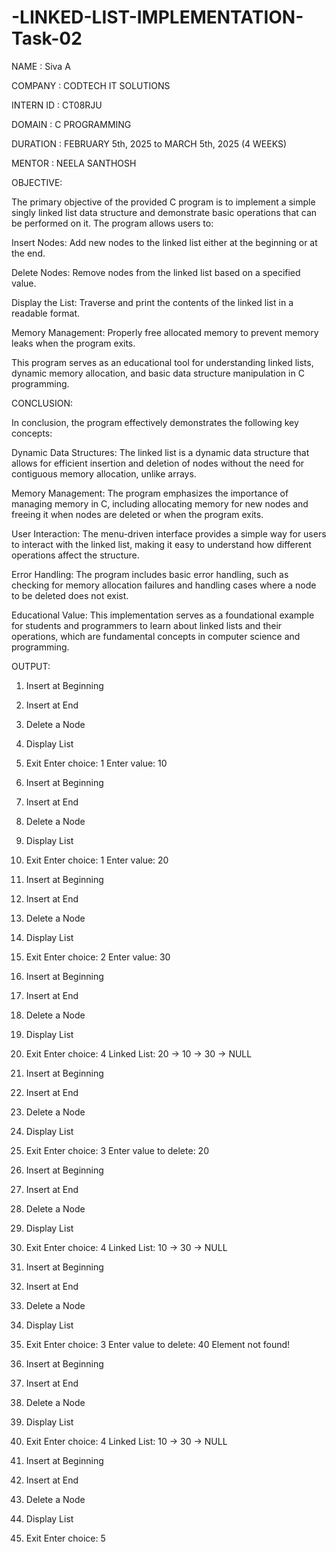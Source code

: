 # -LINKED-LIST-IMPLEMENTATION-Task-02

NAME : Siva A

COMPANY : CODTECH IT SOLUTIONS

INTERN ID : CT08RJU

DOMAIN : C PROGRAMMING

DURATION : FEBRUARY 5th, 2025 to MARCH 5th, 2025 (4 WEEKS)

MENTOR : NEELA SANTHOSH

OBJECTIVE:

The primary objective of the provided C program is to implement a simple singly linked list data structure and demonstrate basic operations that can be performed on it. The program allows users to:

Insert Nodes: Add new nodes to the linked list either at the beginning or at the end.

Delete Nodes: Remove nodes from the linked list based on a specified value.

Display the List: Traverse and print the contents of the linked list in a readable format.

Memory Management: Properly free allocated memory to prevent memory leaks when the program exits.

This program serves as an educational tool for understanding linked lists, dynamic memory allocation, and basic data structure manipulation in C programming.

CONCLUSION:

In conclusion, the program effectively demonstrates the following key concepts:

Dynamic Data Structures: The linked list is a dynamic data structure that allows for efficient insertion and deletion of nodes without the need for contiguous memory allocation, unlike arrays.

Memory Management: The program emphasizes the importance of managing memory in C, including allocating memory for new nodes and freeing it when nodes are deleted or when the program exits.

User Interaction: The menu-driven interface provides a simple way for users to interact with the linked list, making it easy to understand how different operations affect the structure.

Error Handling: The program includes basic error handling, such as checking for memory allocation failures and handling cases where a node to be deleted does not exist.

Educational Value: This implementation serves as a foundational example for students and programmers to learn about linked lists and their operations, which are fundamental concepts in computer science and programming.

OUTPUT:

1. Insert at Beginning
2. Insert at End
3. Delete a Node
4. Display List
5. Exit
Enter choice: 1
Enter value: 10

1. Insert at Beginning
2. Insert at End
3. Delete a Node
4. Display List
5. Exit
Enter choice: 1
Enter value: 20

1. Insert at Beginning
2. Insert at End
3. Delete a Node
4. Display List
5. Exit
Enter choice: 2
Enter value: 30

1. Insert at Beginning
2. Insert at End
3. Delete a Node
4. Display List
5. Exit
Enter choice: 4
Linked List: 20 -> 10 -> 30 -> NULL

1. Insert at Beginning
2. Insert at End
3. Delete a Node
4. Display List
5. Exit
Enter choice: 3
Enter value to delete: 20

1. Insert at Beginning
2. Insert at End
3. Delete a Node
4. Display List
5. Exit
Enter choice: 4
Linked List: 10 -> 30 -> NULL

1. Insert at Beginning
2. Insert at End
3. Delete a Node
4. Display List
5. Exit
Enter choice: 3
Enter value to delete: 40
Element not found!

1. Insert at Beginning
2. Insert at End
3. Delete a Node
4. Display List
5. Exit
Enter choice: 4
Linked List: 10 -> 30 -> NULL

1. Insert at Beginning
2. Insert at End
3. Delete a Node
4. Display List
5. Exit
Enter choice: 5
